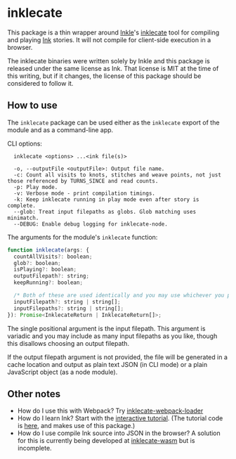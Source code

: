# inklecate

This package is a thin wrapper around [Inkle](https://inkle.com)'s [inklecate](https://github.com/inkle/ink/blob/master/inklecate/) tool for compiling and playing [Ink](https://github.com/inkle/ink) stories. It will not compile for client-side execution in a browser.

The inklecate binaries were written solely by Inkle and this package is released under the same license as Ink. That license is MIT at the time of this writing, but if it changes, the license of this package should be considered to follow it.

## How to use

The `inklecate` package can be used either as the `inklecate` export of the module and as a command-line app.

CLI options:

```
  inklecate <options> ...<ink file(s)>

  -o, --outputFile <outputFile>: Output file name.
  -c: Count all visits to knots, stitches and weave points, not just those referenced by TURNS_SINCE and read counts.
  -p: Play mode.
  -v: Verbose mode - print compilation timings.
  -k: Keep inklecate running in play mode even after story is complete.
  --glob: Treat input filepaths as globs. Glob matching uses minimatch.
  --DEBUG: Enable debug logging for inklecate-node.
```

The arguments for the module's `inklecate` function:

```javascript
function inklecate(args: {
  countAllVisits?: boolean;
  glob?: boolean;
  isPlaying?: boolean;
  outputFilepath?: string;
  keepRunning?: boolean;

  /* Both of these are used identically and you may use whichever you please. */
  inputFilepath?: string | string[];
  inputFilepaths?: string | string[];
}): Promise<InklecateReturn | InklecateReturn[]>;
```

The single positional argument is the input filepath. This argument is variadic and you may include as many input filepaths as you like, though this disallows choosing an output filepath.

If the output filepath argument is not provided, the file will be generated in a cache location and output as plain text JSON (in CLI mode) or a plain JavaScript object (as a node module).

## Other notes

* How do I use this with Webpack?
  Try [inklecate-webpack-loader](/furkleindustries/inklecate-webpack-loader/)
* How do I learn Ink?
  Start with the [interactive tutorial](https://furkleindustries/fictions/ink/ink_resources/ink-interactive-tutorial/). (The tutorial code is [here](https://github.com/furkleindustries/ink-interactive-tutorial), and makes use of this package.)
* How do I use compile Ink source into JSON in the browser?
  A solution for this is currently being developed at [inklecate-wasm](https://github.com/furkleindustries/inklecate-wasm) but is incomplete.
